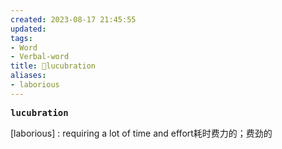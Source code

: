 ```yaml
---
created: 2023-08-17 21:45:55
updated: 
tags: 
- Word
- Verbal-word
title: 🚩lucubration
aliases:
- laborious
---
```


<pre><strong>lucubration</strong></pre>
[laborious] : requiring a lot of time and effort耗时费力的；费劲的